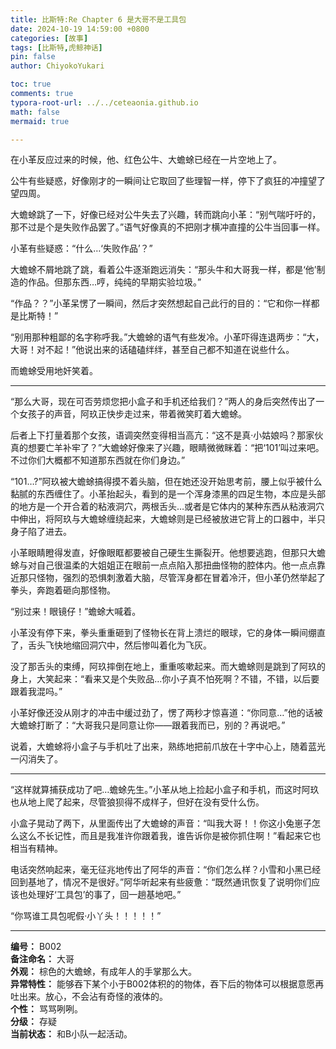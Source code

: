```yaml
---
title: 比斯特:Re Chapter 6 是大哥不是工具包
date: 2024-10-19 14:59:00 +0800
categories: [故事]
tags: [比斯特,虎鲸神话]
pin: false
author: ChiyokoYukari

toc: true
comments: true
typora-root-url: ../../ceteaonia.github.io
math: false
mermaid: true

---
```

在小革反应过来的时候，他、红色公牛、大蟾蜍已经在一片空地上了。

公牛有些疑惑，好像刚才的一瞬间让它取回了些理智一样，停下了疯狂的冲撞望了望四周。

大蟾蜍跳了一下，好像已经对公牛失去了兴趣，转而跳向小革：“别气喘吁吁的，那不过是个是失败作品罢了。”语气好像真的不把刚才横冲直撞的公牛当回事一样。

小革有些疑惑：“什么…‘失败作品’？”

大蟾蜍不屑地跳了跳，看着公牛逐渐跑远消失：“那头牛和大哥我一样，都是‘他’制造的作品。但那东西…哼，纯纯的早期实验垃圾。”

“作品？？”小革呆愣了一瞬间，然后才突然想起自己此行的目的：“它和你一样都是比斯特！”

“别用那种粗鄙的名字称呼我。”大蟾蜍的语气有些发冷。小革吓得连退两步：“大，大哥！对不起！”他说出来的话磕磕绊绊，甚至自己都不知道在说些什么。

而蟾蜍受用地奸笑着。

---

“那么大哥，现在可否劳烦您把小盒子和手机还给我们？”两人的身后突然传出了一个女孩子的声音，阿玖正快步走过来，带着微笑盯着大蟾蜍。

后者上下打量着那个女孩，语调突然变得相当高亢：“这不是真·小姑娘吗？那家伙真的想要亡羊补牢了？”大蟾蜍好像来了兴趣，眼睛微微眯着：“把‘101’叫过来吧。不过你们大概都不知道那东西就在你们身边。”

“101…?”阿玖被大蟾蜍搞得摸不着头脑，但在她还没开始思考前，腰上似乎被什么黏腻的东西缠住了。小革抬起头，看到的是一个浑身漆黑的四足生物，本应是头部的地方是一个开合着的粘液洞穴，两根舌头…或者是它体内的某种东西从粘液洞穴中伸出，将阿玖与大蟾蜍缠绕起来，大蟾蜍则是已经被放进它背上的口器中，半只身子陷了进去。

小革眼睛瞪得发直，好像眼眶都要被自己硬生生撕裂开。他想要逃跑，但那只大蟾蜍与对自己很温柔的大姐姐正在眼前一点点陷入那扭曲怪物的腔体内。他一点点靠近那只怪物，强烈的恐惧刺激着大脑，尽管浑身都在冒着冷汗，但小革仍然举起了拳头，奔跑着砸向那怪物。

“别过来！眼镜仔！”蟾蜍大喊着。

小革没有停下来，拳头重重砸到了怪物长在背上溃烂的眼球，它的身体一瞬间绷直了，舌头飞快地缩回洞穴中，然后惨叫着化为飞灰。

没了那舌头的束缚，阿玖摔倒在地上，重重咳嗽起来。而大蟾蜍则是跳到了阿玖的身上，大笑起来：“看来又是个失败品…你小子真不怕死啊？不错，不错，以后要跟着我混吗。”

小革好像还没从刚才的冲击中缓过劲了，愣了两秒才惊喜道：“你同意…”他的话被大蟾蜍打断了：“大哥我只是同意让你——跟着我而已，别的？再说吧。”

说着，大蟾蜍将小盒子与手机吐了出来，熟练地把前爪放在十字中心上，随着蓝光一闪消失了。

---

“这样就算捕获成功了吧…蟾蜍先生。”小革从地上捡起小盒子和手机，而这时阿玖也从地上爬了起来，尽管狼狈得不成样子，但好在没有受什么伤。

小盒子晃动了两下，从里面传出了大蟾蜍的声音：“叫我大哥！！你这小兔崽子怎么这么不长记性，而且是我准许你跟着我，谁告诉你是被你抓住啊！”看起来它也相当有精神。

电话突然响起来，毫无征兆地传出了阿华的声音：“你们怎么样？小雪和小黑已经回到基地了，情况不是很好。”阿华听起来有些疲惫：“既然通讯恢复了说明你们应该也处理好‘工具包’的事了，回一趟基地吧。”

“你骂谁工具包呢假·小丫头！！！！！”

---

**编号：** B002</br>
**备注命名：** 大哥</br>
**外观：** 棕色的大蟾蜍，有成年人的手掌那么大。</br>
**异常特性：** 能够吞下某个小于B002体积的的物体，吞下后的物体可以根据意愿再吐出来。放心，不会沾有奇怪的液体的。</br>
**个性：** 骂骂咧咧。</br>
**分级：** 存疑</br>
**当前状态：** 和B小队一起活动。</br>

